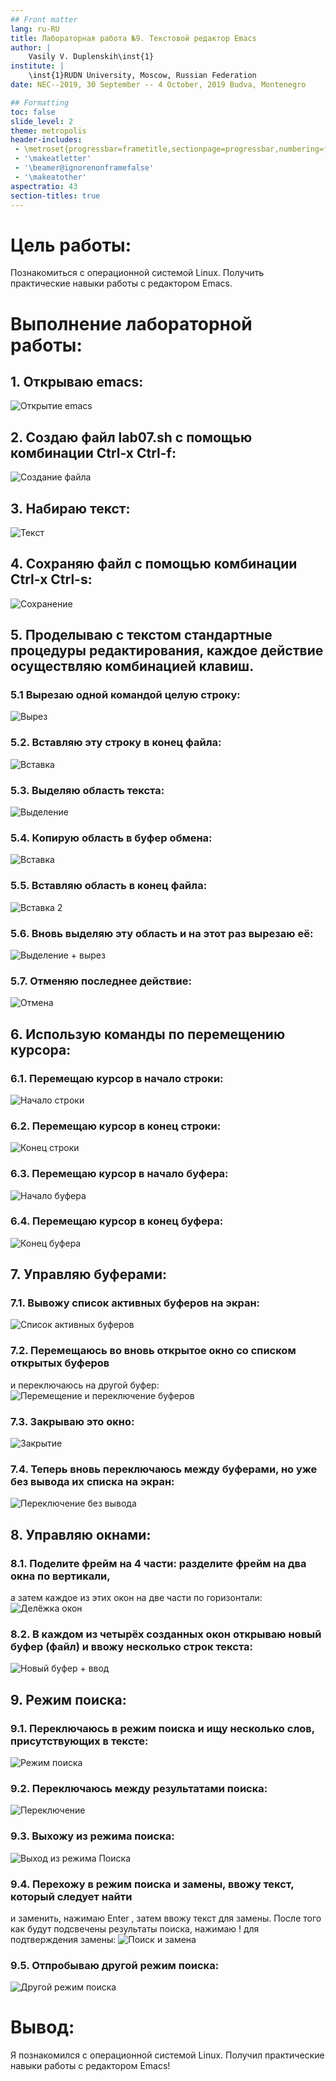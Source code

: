 ```yaml
---
## Front matter
lang: ru-RU
title: Лабораторная работа №9. Текстовой редактор Emacs
author: |
	Vasily V. Duplenskih\inst{1}
institute: |
	\inst{1}RUDN University, Moscow, Russian Federation
date: NEC--2019, 30 September -- 4 October, 2019 Budva, Montenegro

## Formatting
toc: false
slide_level: 2
theme: metropolis
header-includes: 
 - \metroset{progressbar=frametitle,sectionpage=progressbar,numbering=fraction}
 - '\makeatletter'
 - '\beamer@ignorenonframefalse'
 - '\makeatother'
aspectratio: 43
section-titles: true
---
```


# Цель работы:

Познакомиться с операционной системой Linux. Получить практические навыки работы с редактором Emacs.

# Выполнение лабораторной работы:

## 1. Открываю emacs:
![Открытие emacs](image/1.png)

## 2. Создаю файл lab07.sh с помощью комбинации Ctrl-x Ctrl-f:
![Создание файла](image/2.png)

## 3. Набираю текст:
![Текст](image/3.png)

## 4. Сохраняю файл с помощью комбинации Ctrl-x Ctrl-s:
![Сохранение](image/4.png)

## 5. Проделываю с текстом стандартные процедуры редактирования, каждое действие осуществляю комбинацией клавиш.
### 5.1 Вырезаю одной командой целую строку:
![Вырез](image/5.1.png)

### 5.2. Вставляю эту строку в конец файла:
![Вставка](image/5.2.png)

### 5.3. Выделяю область текста:
![Выделение](image/5.3~4.png)

### 5.4. Копирую область в буфер обмена:
![Вставка](image/5.3~4.png)

### 5.5. Вставляю область в конец файла:
![Вставка 2](image/5.5.png)

### 5.6. Вновь выделяю эту область и на этот раз вырезаю её:
![Выделение + вырез](image/5.6.png)

### 5.7. Отменяю последнее действие:
![Отмена](image/5.7.png)

## 6. Использую команды по перемещению курсора:
### 6.1. Перемещаю курсор в начало строки:
![Начало строки](image/6.1.png)

### 6.2. Перемещаю курсор в конец строки:
![Конец строки](image/6.2.png)

### 6.3. Перемещаю курсор в начало буфера:
![Начало буфера](image/6.3.png)

### 6.4. Перемещаю курсор в конец буфера:
![Конец буфера](image/6.4.png)

## 7. Управляю буферами:
### 7.1. Вывожу список активных буферов на экран:
![Список активных буферов](image/7.1.png)

### 7.2. Перемещаюсь во вновь открытое окно со списком открытых буферов
и переключаюсь на другой буфер:
![Перемещение и переключение буферов](image/7.2.png)

### 7.3. Закрываю это окно:
![Закрытие](image/7.3.png)

### 7.4. Теперь вновь переключаюсь между буферами, но уже без вывода их списка на экран:
![Переключение без вывода](image/7.4.png)

## 8. Управляю окнами:
### 8.1. Поделите фрейм на 4 части: разделите фрейм на два окна по вертикали,
а затем каждое из этих окон на две части по горизонтали:
![Делёжка окон](image/8.1.png)

### 8.2. В каждом из четырёх созданных окон открываю новый буфер (файл) и ввожу несколько строк текста:
![Новый буфер + ввод](image/8.1.png)

## 9. Режим поиска:
### 9.1. Переключаюсь в режим поиска и ищу несколько слов, присутствующих в тексте:
![Режим поиска](image/9.1.png)

### 9.2. Переключаюсь между результатами поиска:
![Переключение](image/9.2.png)

### 9.3. Выхожу из режима поиска:
![Выход из режима Поиска](image/9.3.png)

### 9.4. Перехожу в режим поиска и замены, ввожу текст, который следует найти
и заменить, нажимаю Enter , затем ввожу текст для замены. После того как будут подсвечены результаты поиска, нажимаю ! для подтверждения замены:
![Поиск и замена](image/9.4.png)

### 9.5. Отпробываю другой режим поиска:
![Другой режим поиска](image/9.5.png)
# Вывод:
Я познакомился с операционной системой Linux. Получил практические навыки работы с редактором Emacs!
